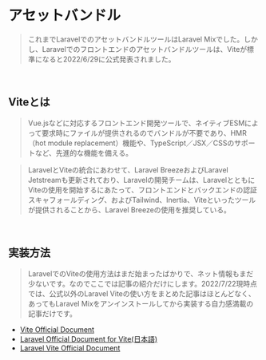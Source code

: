 # アセットバンドル

> これまでLaravelでのアセットバンドルツールはLaravel Mixでした。しかし、Laravelでのフロントエンドのアセットバンドルツールは、Viteが標準になると2022/6/29に公式発表されました。

<br>

## Viteとは
> Vue.jsなどに対応するフロントエンド開発ツールで、ネイティブESMによって要求時にファイルが提供されるのでバンドルが不要であり、HMR（hot module replacement）機能や、TypeScript／JSX／CSSのサポートなど、先進的な機能を備える。

> LaravelとViteの統合にあわせて、Laravel BreezeおよびLaravel Jetstreamも更新されており、Laravelの開発チームは、LaravelとともにViteの使用を開始するにあたって、フロントエンドとバックエンドの認証スキャフォールディング、およびTailwind、Inertia、Viteといったツールが提供されることから、Laravel Breezeの使用を推奨している。

<br>

## 実装方法

> LaravelでのViteの使用方法はまだ始まったばかりで、ネット情報もまだ少ないです。なのでここでは記事の紹介だけにします。2022/7/22現時点では、公式以外のLaravel Viteの使い方をまとめた記事はほとんどなく、あってもLaravel Mixをアンインストールしてから実装する自力感満載の記事だけです。

* [Vite Official Document](https://ja.vitejs.dev)
* [Laravel Official Document for Vite(日本語)](https://readouble.com/laravel/9.x/ja/vite.html)
*  [Laravel Vite Official Document](https://legacy.laravel-vite.dev/guide/usage.html)